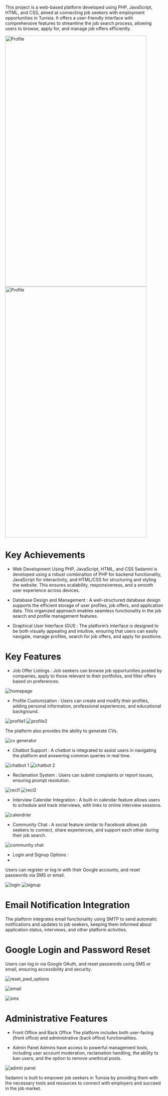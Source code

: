 
This project is a web-based platform developed using PHP, JavaScript, HTML, and CSS, aimed at connecting job seekers with employment opportunities in Tunisia. It offers a user-friendly interface with comprehensive features to streamline the job search process, allowing users to browse, apply for, and manage job offers efficiently.

<img src="https://github.com/user-attachments/assets/1f61ffda-9af9-4dbe-8a78-cf6ebbc270f6" alt="Profile" width="450" height="800" /> 
<img src="https://github.com/user-attachments/assets/07dd2b15-4a4a-493f-8567-a0d4664ab6ec" alt="Profile" width="450" height="800" /> 

# Key Achievements
- Web Development Using PHP, JavaScript, HTML, and CSS
5adamni is developed using a robust combination of PHP for backend functionality, JavaScript for interactivity, and HTML/CSS for structuring and styling the website. This ensures scalability, responsiveness, and a smooth user experience across devices.

- Database Design and Management : 
A well-structured database design supports the efficient storage of user profiles, job offers, and application data. This organized approach enables seamless functionality in the job search and profile management features.

- Graphical User Interface (GUI) : 
The platform’s interface is designed to be both visually appealing and intuitive, ensuring that users can easily navigate, manage profiles, search for job offers, and apply for positions.

# Key Features
- Job Offer Listings : 
Job seekers can browse job opportunities posted by companies, apply to those relevant to their portfolios, and filter offers based on preferences.

![homepage](https://github.com/user-attachments/assets/a545c21e-f221-4bcd-b002-918446364396)

- Profile Customization : 
Users can create and modify their profiles, adding personal information, professional experiences, and educational background.

![profile1](https://github.com/user-attachments/assets/8ddc9ccc-931b-462c-8953-9ae3ae40dd78)
![profile2](https://github.com/user-attachments/assets/ac20f0b9-e2b1-4f2f-85d3-757cab4c9e63)

The platform also provides the ability to generate CVs.

![cv generator](https://github.com/user-attachments/assets/0007a5a6-fa68-4740-9779-166acf925c96)

- Chatbot Support : 
A chatbot is integrated to assist users in navigating the platform and answering common queries in real time.

![chatbot 1](https://github.com/user-attachments/assets/b5f6928c-399c-4fd8-9f43-ef00b517c1b2)
![chatbot 2](https://github.com/user-attachments/assets/5ff9df05-98f9-42bc-aa55-1a6e16731751)
- Reclamation System : 
Users can submit complaints or report issues, ensuring prompt resolution.

![recl1](https://github.com/user-attachments/assets/4ad2278c-4271-4a37-954f-4ee05e039dce)
![recl2](https://github.com/user-attachments/assets/5861f61d-2bd0-46f8-bf29-ac82a1456a3e)
- Interview Calendar Integration : 
A built-in calendar feature allows users to schedule and track interviews, with links to online interview sessions.

![calendrier](https://github.com/user-attachments/assets/4e74fcc6-605d-4a27-b45a-283ee3e88bfe)
- Community Chat : 
A social feature similar to Facebook allows job seekers to connect, share experiences, and support each other during their job search.

![community chat](https://github.com/user-attachments/assets/abe9ae1e-9ef3-4ab8-bdc7-2de4afdb7e95)
- Login and Signup Options :
- 
Users can register or log in with their Google accounts, and reset passwords via SMS or email.

![login](https://github.com/user-attachments/assets/715229b1-e446-42af-9d49-9713466b7003)
![signup](https://github.com/user-attachments/assets/154d6559-4085-477b-b310-0bfec61b24e2)
# Email Notification Integration
The platform integrates email functionality using SMTP to send automatic notifications and updates to job seekers, keeping them informed about application status, interviews, and other platform activities.

# Google Login and Password Reset
Users can log in via Google OAuth, and reset passwords using SMS or email, ensuring accessibility and security.

![reset_pwd_options](https://github.com/user-attachments/assets/b492745c-abf5-4690-868c-2cb60d8e35f7)

![email](https://github.com/user-attachments/assets/ed3a5adc-26c1-4a51-a714-a13ebd588e7a)

![sms](https://github.com/user-attachments/assets/eb9397f7-bfb7-498b-8c20-7046ada11204)

# Administrative Features
- Front Office and Back Office
The platform includes both user-facing (front office) and administrative (back office) functionalities.

- Admin Panel
Admins have access to powerful management tools, including user account moderation, reclamation handling, the ability to ban users, and the option to remove unethical posts.

![admin panel](https://github.com/user-attachments/assets/708fae18-3a90-4568-921d-7cdb639c9b49)

5adamni is built to empower job seekers in Tunisia by providing them with the necessary tools and resources to connect with employers and succeed in the job market.
